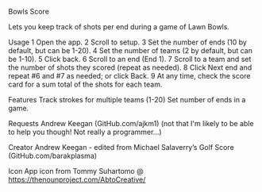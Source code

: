 Bowls Score

Lets you keep track of shots per end during a game of Lawn Bowls.

Usage
	1	Open the app.
	2	Scroll to setup.
	3	Set the number of ends (10 by default, but can be 1-20).
	4	Set the number of teams (2 by default, but can be 1-10).
	5	Click back.
	6	Scroll to an end (End 1).
	7	Scroll to a team and set the number of shots they scored (repeat as needed).
	8	Click Next end and repeat #6 and #7 as needed; or click Back.
	9	At any time, check the score card for a sum total of the shots for each team.

Features
Track strokes for multiple teams (1-20) Set number of ends in a game.

Requests
Andrew Keegan (GitHub.com/ajkm1) (not that I'm likely to be able to help you though! Not really a programmer...)

Creator
Andrew Keegan - edited from Michael Salaverry’s Golf Score (GitHub.com/barakplasma)

Icon
App icon from Tommy Suhartomo @ https://thenounproject.com/AbtoCreative/
